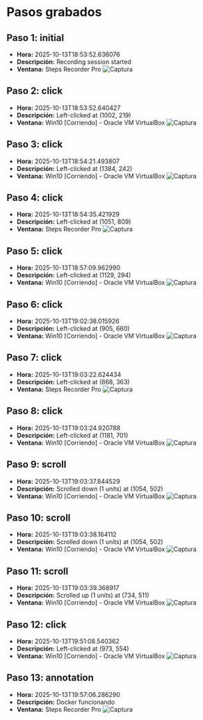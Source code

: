 # Pasos grabados

## Paso 1: initial
- **Hora:** 2025-10-13T18:53:52.636076
- **Descripción:** Recording session started
- **Ventana:** Steps Recorder Pro
![Captura](Capturas/step_000_initial_20251013_185351_987805.png)

## Paso 2: click
- **Hora:** 2025-10-13T18:53:52.640427
- **Descripción:** Left-clicked at (1002, 219)
- **Ventana:** Win10 [Corriendo] - Oracle VM VirtualBox
![Captura](Capturas/step_001_20251013_185352_219384.png)

## Paso 3: click
- **Hora:** 2025-10-13T18:54:21.493807
- **Descripción:** Left-clicked at (1384, 242)
- **Ventana:** Win10 [Corriendo] - Oracle VM VirtualBox
![Captura](Capturas/step_002_20251013_185421_238519.png)

## Paso 4: click
- **Hora:** 2025-10-13T18:54:35.421929
- **Descripción:** Left-clicked at (1051, 809)
- **Ventana:** Steps Recorder Pro
![Captura](Capturas/step_003_20251013_185435_102547.png)

## Paso 5: click
- **Hora:** 2025-10-13T18:57:09.962990
- **Descripción:** Left-clicked at (1129, 294)
- **Ventana:** Win10 [Corriendo] - Oracle VM VirtualBox
![Captura](Capturas/step_004_20251013_185709_697535.png)

## Paso 6: click
- **Hora:** 2025-10-13T19:02:38.015926
- **Descripción:** Left-clicked at (905, 660)
- **Ventana:** Win10 [Corriendo] - Oracle VM VirtualBox
![Captura](Capturas/step_005_20251013_190237_566270.png)

## Paso 7: click
- **Hora:** 2025-10-13T19:03:22.624434
- **Descripción:** Left-clicked at (868, 363)
- **Ventana:** Steps Recorder Pro
![Captura](/steps_recorder/screenshots/step_006_20251013_190322_312825.png)

## Paso 8: click
- **Hora:** 2025-10-13T19:03:24.920788
- **Descripción:** Left-clicked at (1181, 701)
- **Ventana:** Win10 [Corriendo] - Oracle VM VirtualBox
![Captura](/steps_recorder/screenshots/step_007_20251013_190324_625845.png)

## Paso 9: scroll
- **Hora:** 2025-10-13T19:03:37.844529
- **Descripción:** Scrolled down (1 units) at (1054, 502)
- **Ventana:** Win10 [Corriendo] - Oracle VM VirtualBox
![Captura](/steps_recorder/screenshots/step_008_20251013_190337_413565.png)

## Paso 10: scroll
- **Hora:** 2025-10-13T19:03:38.164112
- **Descripción:** Scrolled down (1 units) at (1054, 502)
- **Ventana:** Win10 [Corriendo] - Oracle VM VirtualBox
![Captura](/steps_recorder/screenshots/step_009_20251013_190337_862672.png)

## Paso 11: scroll
- **Hora:** 2025-10-13T19:03:39.368917
- **Descripción:** Scrolled up (1 units) at (734, 511)
- **Ventana:** Win10 [Corriendo] - Oracle VM VirtualBox
![Captura](/steps_recorder/screenshots/step_010_20251013_190339_066686.png)

## Paso 12: click
- **Hora:** 2025-10-13T19:51:08.540362
- **Descripción:** Left-clicked at (973, 554)
- **Ventana:** Win10 [Corriendo] - Oracle VM VirtualBox
![Captura](/steps_recorder/screenshots/step_011_20251013_195108_418517.png)

## Paso 13: annotation
- **Hora:** 2025-10-13T19:57:06.286290
- **Descripción:** Docker funcionando
- **Ventana:** Steps Recorder Pro
![Captura](/steps_recorder/screenshots/step_012_20251013_195706_305779.png)


